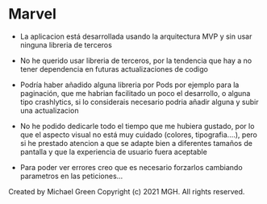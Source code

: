 # Marvel

- La aplicacion está desarrollada usando la arquitectura MVP y sin usar ninguna libreria de terceros

- No he querido usar libreria de terceros, por la tendencia que hay a no tener dependencia en futuras actualizaciones de codigo

- Podría haber añadido alguna libreria por Pods por ejemplo para la paginación, que me habrian facilitado un poco el desarrollo, o alguna tipo crashlytics, si lo considerais necesario podria añadir alguna y subir una actualizacion

- No he podido dedicarle todo el tiempo que me hubiera gustado, por lo que el aspecto visual no está muy cuidado (colores, tipografia....), pero si he prestado atencion a que se adapte bien a diferentes tamaños de pantalla y que la experiencia de usuario fuera aceptable

- Para poder ver errores creo que es necesario forzarlos cambiando parametros en las peticiones...



Created by Michael Green 
Copyright (c) 2021 MGH. All rights reserved.